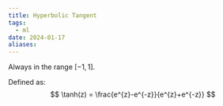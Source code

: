 ```yaml
---
title: Hyperbolic Tangent
tags:
  - ml
date: 2024-01-17
aliases:
---
```

Always in the range $[-1, 1]$.

Defined as:
$$
\tanh(z) = \frac{e^{z}-e^{-z}}{e^{z}+e^{-z}}
$$